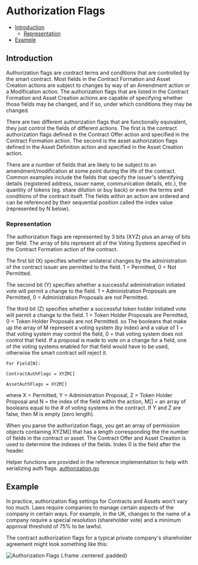 # Authorization Flags

- [Introduction](#introduction)
  - [Representation](#representation)
- [Example](#example)

<a name="introduction"></a>
## Introduction

Authorization flags are contract terms and conditions that are controlled by the smart contract. Most fields in the Contract Formation and Asset Creation actions are subject to changes by way of an Amendment action or a Modification action. The authorization flags that are listed in the Contract Formation and Asset Creation actions are capable of specifying whether those fields may be changed, and if so, under which conditions they may be changed.

There are two different authorization flags that are functionally equivalent, they just control the fields of different actions. The first is the contract authorization flags defined in the Contract Offer action and specified in the Contract Formation action. The second is the asset authorization flags defined in the Asset Definition action and specified in the Asset Creation action.

There are a number of fields that are likely to be subject to an amendment/modification at some point during the life of the contract. Common examples include the fields that specify the issuer's identifying details (registered address, issuer name, communication details, etc.), the quantity of tokens (eg. share dilution or buy back) or even the terms and conditions of the contract itself. The fields within an action are ordered and can be referenced by their sequential position called the index value (represented by N below).

<a name="representation"></a>
### Representation

The authorization flags are represented by 3 bits (XYZ) plus an array of bits per field. The array of bits represent all of the Voting Systems specified in the Contract Formation action of the contract.

The first bit (X) specifies whether unilateral changes by the administration of the contract issuer are permitted to the field. 1 = Permitted, 0 = Not Permitted.

The second bit (Y) specifies whether a successful administration initiated vote will permit a change to the field. 1 = Administration Proposals are Permitted, 0 = Administration Proposals are not Permitted.

The third bit (Z) specifies whether a successful token holder initiated vote will permit a change to the field. 1 = Token Holder Proposals are Permitted, 0 = Token Holder Proposals are not Permitted.
so 
The booleans that make up the array of M represent a voting system (by index) and a value of 1 = that voting system may control the field, 0 = that voting system does not control that field. If a proposal is made to vote on a change for a field, one of the voting systems enabled for that field would have to be used, otherwise the smart contract will reject it.

    For Field[N]:

    ContractAuthFlags = XYZM[]

    AssetAuthFlags = XYZM[]

where X = Permitted, Y = Administration Proposal, Z = Token Holder Proposal and N = the index of the field within the action, M[] = an array of booleans equal to the # of voting systems in the contract. If Y and Z are false, then M is empty (zero length).

When you parse the authorization flags, you get an array of permission objects containing XYZM[] that has a length corresponding the the number of fields in the contract or asset. The Contract Offer and Asset Creation is used to determine the indexes of the fields. Index 0 is the field after the header.

Helper functions are provided in the reference implementation to help with serializing auth flags.
[authorization.go](https://github.com/tokenized/specification/blob/master/dist/golang/protocol/authorization.go)

<a name="example"></a>
## Example

In practice, authorization flag settings for Contracts and Assets won't vary too much. Laws require companies to manage certain aspects of the company in certain ways. For example, in the UK, changes to the name of a company require a special resolution (shareholder vote) and a minimum approval threshold of 75% to be lawful.

The contract authorization flags for a typical private company's shareholder agreement might look something like this:

![Authorization Flags](https://raw.githubusercontent.com/tokenized/docs/master/images/authorization-flags.svg?sanitize=true "Authorization Flags") {.frame .centered .padded}
